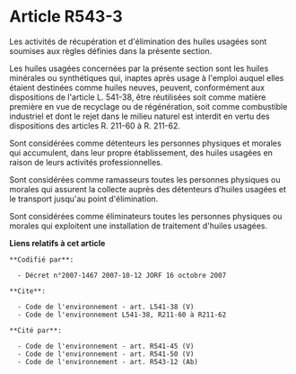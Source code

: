 # Article R543-3

Les activités de récupération et d'élimination des huiles usagées sont soumises aux règles définies dans la présente section.

Les huiles usagées concernées par la présente section sont les huiles minérales ou synthétiques qui, inaptes après usage à
l'emploi auquel elles étaient destinées comme huiles neuves, peuvent, conformément aux dispositions de l'article L. 541-38,
être réutilisées soit comme matière première en vue de recyclage ou de régénération, soit comme combustible industriel et
dont le rejet dans le milieu naturel est interdit en vertu des dispositions des articles R. 211-60 à R. 211-62.

Sont considérées comme détenteurs les personnes physiques et morales qui accumulent, dans leur propre établissement, des
huiles usagées en raison de leurs activités professionnelles.

Sont considérées comme ramasseurs toutes les personnes physiques ou morales qui assurent la collecte auprès des détenteurs
d'huiles usagées et le transport jusqu'au point d'élimination.

Sont considérées comme éliminateurs toutes les personnes physiques ou morales qui exploitent une installation de traitement
d'huiles usagées.

**Liens relatifs à cet article**

	**Codifié par**:

	  - Décret n°2007-1467 2007-10-12 JORF 16 octobre 2007

	**Cite**:

	  - Code de l'environnement - art. L541-38 (V)
	  - Code de l'environnement L541-38, R211-60 à R211-62

	**Cité par**:

	  - Code de l'environnement - art. R541-45 (V)
	  - Code de l'environnement - art. R541-50 (V)
	  - Code de l'environnement - art. R543-12 (Ab)
